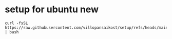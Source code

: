 # setup for ubuntu new
```
curl -fsSL https://raw.githubusercontent.com/villopansaikost/setup/refs/heads/main/start.sh | bash
```
